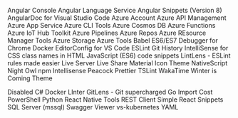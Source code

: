 Angular Console
Angular Language Service
Angular Snippets (Version 8)
AngularDoc for Visual Studio Code
Azure Account
Azure API Management
Azure App Service
Azure CLI Tools
Azure Cosmos DB
Azure Functions
Azure IoT Hub Toolkit
Azure Pipelines
Azure Repos
Azure REsource Manager Tools
Azure Storage
Azure Tools
Babel ES6/ES7
Debugger for Chrome
Docker
EditorConfig for VS Code
ESLint
Git History
IntelliSense for CSS class names in HTML
JavaScript (ES6) code snippets
LintLens - ESLint rules made easier
Live Server Live Share
Material Icon Theme
NativeScript
Night Owl
npm Intellisense
Peacock
Prettier
TSLint
WakaTime
Winter is Coming Theme

Disabled
C#
Docker LInter
GitLens - Git supercharged
Go
Import Cost
PowerShell
Python
React Native Tools
REST Client
Simple React Snippets
SQL Server (mssql)
Swagger Viewer
vs-kubernetes
YAML
